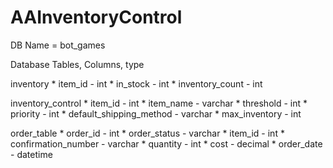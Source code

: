 # AAInventoryControl

DB Name = bot_games

Database Tables, Columns, type

inventory
	* item_id - int
	* in_stock - int
	* inventory_count - int

inventory_control
	* item_id - int
	* item_name - varchar
	* threshold - int
	* priority - int
	* default_shipping_method - varchar
	* max_inventory - int

order_table
	* order_id - int
	* order_status - varchar
	* item_id - int 
	* confirmation_number - varchar
	* quantity - int
	* cost - decimal
	* order_date - datetime
